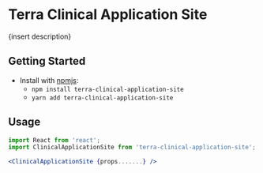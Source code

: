 # Terra Clinical Application Site

{insert description}

## Getting Started

- Install with [npmjs](https://www.npmjs.com):
  - `npm install terra-clinical-application-site`
  - `yarn add terra-clinical-application-site`

## Usage

```jsx
import React from 'react';
import ClinicalApplicationSite from 'terra-clinical-application-site';

<ClinicalApplicationSite {props.......} />
```
